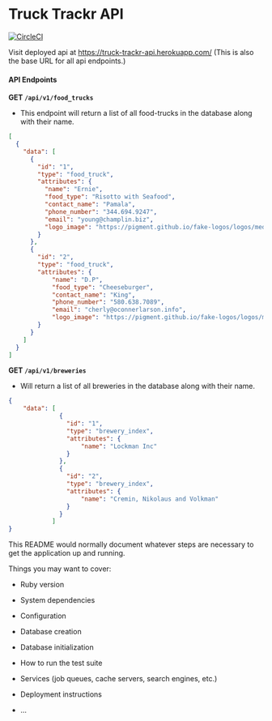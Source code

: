 # Truck Trackr API

[![CircleCI](https://circleci.com/gh/KathleenYruegas/truck-trackr-be.svg?style=svg)](https://circleci.com/gh/KathleenYruegas/truck-trackr-be)

Visit deployed api at https://truck-trackr-api.herokuapp.com/
(This is also the base URL for all api endpoints.)

#### API Endpoints

**GET `/api/v1/food_trucks`**

- This endpoint will return a list of all food-trucks in the database along with their name.
```json
[
  {
    "data": [
      {
        "id": "1",
        "type": "food_truck",
        "attributes": {
          "name": "Ernie",
          "food_type": "Risotto with Seafood",
          "contact_name": "Pamala",
          "phone_number": "344.694.9247",
          "email": "young@champlin.biz",
          "logo_image": "https://pigment.github.io/fake-logos/logos/medium/color/11.png"
        }
      },
      {
        "id": "2",
        "type": "food_truck",
        "attributes": {
            "name": "D.P",
            "food_type": "Cheeseburger",
            "contact_name": "King",
            "phone_number": "580.638.7089",
            "email": "cherly@oconnerlarson.info",
            "logo_image": "https://pigment.github.io/fake-logos/logos/medium/color/10.png"
        }
      }
    ]
  }
]
```

**GET `/api/v1/breweries`**
- Will return a list of all breweries in the database along with their name.

```json
{
    "data": [
              {
                "id": "1",
                "type": "brewery_index",
                "attributes": {
                    "name": "Lockman Inc"
                }
              },
              {
                "id": "2",
                "type": "brewery_index",
                "attributes": {
                    "name": "Cremin, Nikolaus and Volkman"
                }
              }
            ]
}
```

This README would normally document whatever steps are necessary to get the
application up and running.

Things you may want to cover:

* Ruby version

* System dependencies

* Configuration

* Database creation

* Database initialization

* How to run the test suite

* Services (job queues, cache servers, search engines, etc.)

* Deployment instructions

* ...
